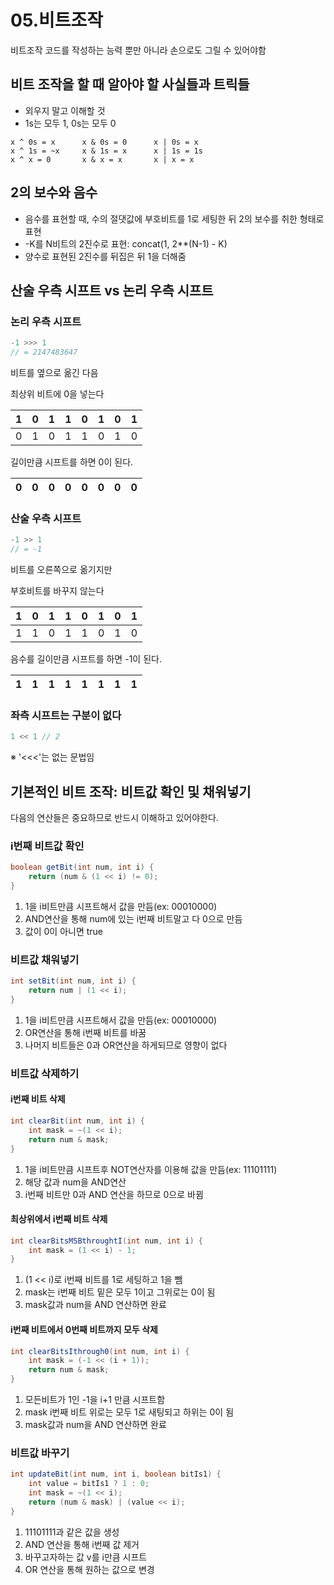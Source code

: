# 05.비트조작
비트조작 코드를 작성하는 능력 뿐만 아니라 손으로도 그릴 수 있어야함

## 비트 조작을 할 때 알아야 할 사실들과 트릭들
- 외우지 말고 이해할 것
- 1s는 모두 1, 0s는 모두 0

```
x ^ 0s = x      x & 0s = 0      x | 0s = x
x ^ 1s = ~x     x & 1s = x      x | 1s = 1s
x ^ x = 0       x & x = x       x | x = x
```
## 2의 보수와 음수
- 음수를 표현할 때, 수의 절댓값에 부호비트를 1로 세팅한 뒤 2의 보수를 취한 형태로 표현
- -K를 N비트의 2진수로 표현: concat(1, 2**(N-1) - K)
- 양수로 표현된 2진수를 뒤집은 뒤 1을 더해줌

## 산술 우측 시프트 vs 논리 우측 시프트
### 논리 우측 시프트
```javascript
-1 >>> 1
// = 2147483647
```
비트를 옆으로 옮긴 다음

최상위 비트에 0을 넣는다

1|0|1|1|0|1|0|1
-|-|-|-|-|-|-|-
0|1|0|1|1|0|1|0

길이만큼 시프트를 하면 0이 된다.

0|0|0|0|0|0|0|0
-|-|-|-|-|-|-|-

### 산술 우측 시프트
```javascript
-1 >> 1
// = -1
```
비트를 오른쪽으로 옮기지만

부호비트를 바꾸지 않는다

1|0|1|1|0|1|0|1
-|-|-|-|-|-|-|-
1|1|0|1|1|0|1|0

음수를 길이만큼 시프트를 하면 -1이 된다.

1|1|1|1|1|1|1|1
-|-|-|-|-|-|-|-

### 좌측 시프트는 구분이 없다
```javascript
1 << 1 // 2
```
※ '<<<'는 없는 문법임

## 기본적인 비트 조작: 비트값 확인 및 채워넣기

다음의 연산들은 중요하므로 반드시 이해하고 있어야한다.

### i번째 비트값 확인

```java
boolean getBit(int num, int i) {
    return (num & (1 << i) != 0);
}
```
1. 1을 i비트만큼 시프트해서 값을 만듬(ex: 00010000)
2. AND연산을 통해 num에 있는 i번째 비트말고 다 0으로 만듬
3. 값이 0이 아니면 true

### 비트값 채워넣기
```java
int setBit(int num, int i) {
    return num | (1 << i);
}
```
1. 1을 i비트만큼 시프트해서 값을 만듬(ex: 00010000)
2. OR연산을 통해 i번째 비트를 바꿈
3. 나머지 비트들은 0과 OR연산을 하게되므로 영향이 없다

### 비트값 삭제하기
#### i번째 비트 삭제
```java
int clearBit(int num, int i) {
    int mask = ~(1 << i);
    return num & mask;
}
```
1. 1을 i비트만큼 시프트후 NOT연산자를 이용해 값을 만듬(ex: 11101111)
2. 해당 값과 num을 AND연산
3. i번째 비트만 0과 AND 연산을 하므로 0으로 바뀜

#### 최상위에서 i번째 비트 삭제
```java
int clearBitsMSBthroughtI(int num, int i) {
    int mask = (1 << i) - 1;
}
```
1. (1 << i)로 i번째 비트를 1로 세팅하고 1을 뺌
2. mask는 i번째 비트 밑은 모두 1이고 그위로는 0이 됨
3. mask값과 num을 AND 연산하면 완료

#### i번째 비트에서 0번째 비트까지 모두 삭제
```java
int clearBitsIthrough0(int num, int i) {
    int mask = (-1 << (i + 1));
    return num & mask;
}
```
1. 모든비트가 1인 -1을 i+1 만큼 시프트함
2. mask i번째 비트 위로는 모두 1로 새팅되고 하위는 0이 됨
3. mask값과 num을 AND 연산하면 완료

### 비트값 바꾸기
```java
int updateBit(int num, int i, boolean bitIs1) {
    int value = bitIs1 ? 1 : 0;
    int mask = ~(1 << i);
    return (num & mask) | (value << i);
}
```
1. 11101111과 같은 값을 생성
2. AND 연산을 통해 i번째 값 제거
3. 바꾸고자하는 값 v를 i만큼 시프트
4. OR 연산을 통해 원하는 값으로 변경